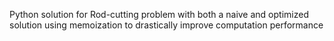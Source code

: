 Python solution for Rod-cutting problem with both a naive and optimized solution using memoization to drastically improve computation performance 
